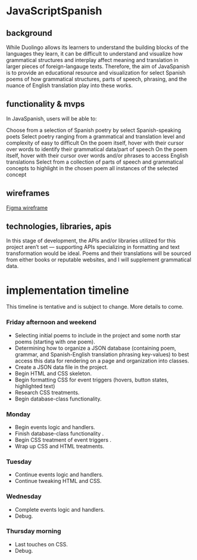 # JavaScriptSpanish

## background

While Duolingo allows its learners to understand the building blocks of the languages they learn, it can be difficult to understand and visualize how grammatical structures and interplay affect meaning and translation in larger pieces of foreign-langauge texts. Therefore, the aim of JavaSpanish is to provide an educational resource and visualization for select Spanish poems of how grammatical structures, parts of speech, phrasing, and the nuance of English translation play into these works.

## functionality & mvps

In JavaSpanish, users will be able to:

Choose from a selection of Spanish poetry by select Spanish-speaking poets
Select poetry ranging from a grammatical and translation level and complexity of easy to difficult
On the poem itself, hover with their cursor over words to identify their grammatical data/part of speech
On the poem itself, hover with their cursor over words and/or phrases to access English translations
Select from a collection of parts of speech and grammatical concepts to highlight in the chosen poem all instances of the selected concept

## wireframes

[Figma wireframe](https://www.figma.com/file/T1caNZRpRzDTFpZBtkdlrW/WireFramer-%E2%80%93-Quick-wireframing-library-(Community)?type=design&node-id=303-5615&mode=design&t=1oa1BtoDtu6H4pWT-4)

## technologies, libraries, apis

In this stage of development, the APIs and/or libraries utilized for this project aren’t set — supporting APIs specializing in formatting and text transformation would be ideal. Poems and their translations will be sourced from either books or reputable websites, and I will supplement grammatical data.


# implementation timeline

This timeline is tentative and is subject to change. More details to come.

### Friday afternoon and weekend

- Selecting initial poems to include in the project and some north star poems (starting with one poem).
- Determining how to organize a JSON database (containing poem, grammar, and Spanish-English translation phrasing key-values) to best access this data for rendering on a page and organization into classes.
- Create a JSON data file in the project.
- Begin HTML and CSS skeleton.
- Begin formatting CSS for event triggers (hovers, button states, highlighted text)
- Research CSS treatments.
- Begin database-class functionality.

### Monday

- Begin events logic and handlers.
- Finish database-class functionality .
- Begin CSS treatment of event triggers .
- Wrap up CSS and HTML treatments.

### Tuesday

- Continue events logic and handlers.
- Continue tweaking HTML and CSS.

### Wednesday

- Complete events logic and handlers.
- Debug.

### Thursday morning

- Last touches on CSS.
- Debug.
